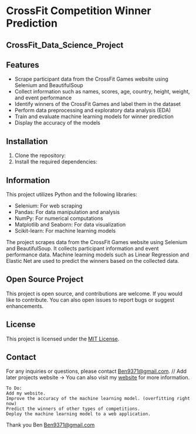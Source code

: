 # CrossFit Competition Winner Prediction
## CrossFit_Data_Science_Project


## Features

- Scrape participant data from the CrossFit Games website using Selenium and BeautifulSoup
- Collect information such as names, scores, age, country, height, weight, and event performance
- Identify winners of the CrossFit Games and label them in the dataset
- Perform data preprocessing and exploratory data analysis (EDA)
- Train and evaluate machine learning models for winner prediction
- Display the accuracy of the models

## Installation

1. Clone the repository:
2. Install the required dependencies:

## Information

This project utilizes Python and the following libraries:
- Selenium: For web scraping
- Pandas: For data manipulation and analysis
- NumPy: For numerical computations
- Matplotlib and Seaborn: For data visualization
- Scikit-learn: For machine learning models

The project scrapes data from the CrossFit Games website using Selenium and BeautifulSoup.
It collects participant information and event performance data.
Machine learning models such as Linear Regression and Elastic Net are used to predict the winners based on the collected data.

## Open Source Project

This project is open source, and contributions are welcome.
If you would like to contribute.
You can also open issues to report bugs or suggest enhancements.

## License

This project is licensed under the [MIT License](LICENSE).

## Contact

For any inquiries or questions, please contact [Ben9371@gmail.com](mailto:Ben9371@gmail.com).
// Add later projects website -> You can also visit my [website](https://your_website_url) for more information.

```
To Do:
Add my website.
Improve the accuracy of the machine learning model. (overfitting right now)
Predict the winners of other types of competitions. 
Deploy the machine learning model to a web application.
```

Thank you
Ben
Ben9371@gmail.com
